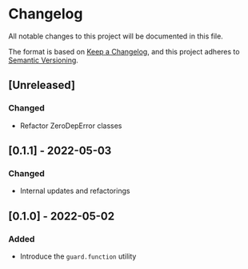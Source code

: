 # Changelog

All notable changes to this project will be documented in this file.

The format is based on [Keep a Changelog](https://keepachangelog.com/en/1.0.0/), and this project adheres to [Semantic Versioning](https://semver.org/spec/v2.0.0.html).

## [Unreleased]

### Changed

- Refactor ZeroDepError classes

## [0.1.1] - 2022-05-03

### Changed

- Internal updates and refactorings

## [0.1.0] - 2022-05-02

### Added

- Introduce the `guard.function` utility
